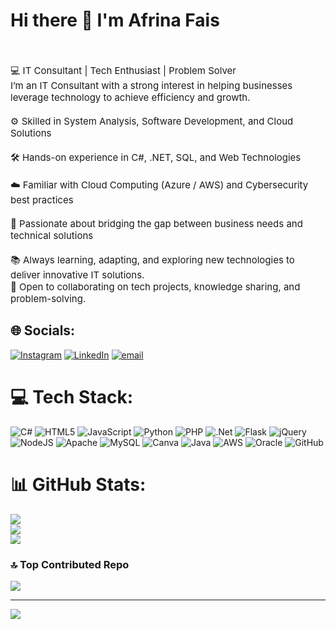 
# Hi there 👋 I'm Afrina Fais<br><br>
<p style="font-size:15px">💻 IT Consultant | Tech Enthusiast | Problem Solver<br>I’m an IT Consultant with a strong interest in helping businesses leverage technology to achieve efficiency and growth.<br><br>⚙️ Skilled in System Analysis, Software Development, and Cloud Solutions<br><br>🛠️ Hands-on experience in C#, .NET, SQL, and Web Technologies<br><br>☁️ Familiar with Cloud Computing (Azure / AWS) and Cybersecurity best practices<br><br>🤝 Passionate about bridging the gap between business needs and technical solutions<br><br>📚 Always learning, adapting, and exploring new technologies to deliver innovative IT solutions.<br>🚀 Open to collaborating on tech projects, knowledge sharing, and problem-solving.</p>


## 🌐 Socials:
[![Instagram](https://img.shields.io/badge/Instagram-%23E4405F.svg?logo=Instagram&logoColor=white)](https://instagram.com/https://www.instagram.com/_afri_afrii_?igsh=MXg4b2UzeXFmMzl4Yg==) [![LinkedIn](https://img.shields.io/badge/LinkedIn-%230077B5.svg?logo=linkedin&logoColor=white)](https://linkedin.com/in/https://www.linkedin.com/in/afrina-fais-903b78336/) [![email](https://img.shields.io/badge/Email-D14836?logo=gmail&logoColor=white)](mailto:fathimaafrina99@gmail.com) 

# 💻 Tech Stack:
![C#](https://img.shields.io/badge/c%23-%23239120.svg?style=for-the-badge&logo=csharp&logoColor=white) ![HTML5](https://img.shields.io/badge/html5-%23E34F26.svg?style=for-the-badge&logo=html5&logoColor=white) ![JavaScript](https://img.shields.io/badge/javascript-%23323330.svg?style=for-the-badge&logo=javascript&logoColor=%23F7DF1E) ![Python](https://img.shields.io/badge/python-3670A0?style=for-the-badge&logo=python&logoColor=ffdd54) ![PHP](https://img.shields.io/badge/php-%23777BB4.svg?style=for-the-badge&logo=php&logoColor=white) ![.Net](https://img.shields.io/badge/.NET-5C2D91?style=for-the-badge&logo=.net&logoColor=white) ![Flask](https://img.shields.io/badge/flask-%23000.svg?style=for-the-badge&logo=flask&logoColor=white) ![jQuery](https://img.shields.io/badge/jquery-%230769AD.svg?style=for-the-badge&logo=jquery&logoColor=white) ![NodeJS](https://img.shields.io/badge/node.js-6DA55F?style=for-the-badge&logo=node.js&logoColor=white) ![Apache](https://img.shields.io/badge/apache-%23D42029.svg?style=for-the-badge&logo=apache&logoColor=white) ![MySQL](https://img.shields.io/badge/mysql-4479A1.svg?style=for-the-badge&logo=mysql&logoColor=white) ![Canva](https://img.shields.io/badge/Canva-%2300C4CC.svg?style=for-the-badge&logo=Canva&logoColor=white) ![Java](https://img.shields.io/badge/java-%23ED8B00.svg?style=for-the-badge&logo=openjdk&logoColor=white) ![AWS](https://img.shields.io/badge/AWS-%23FF9900.svg?style=for-the-badge&logo=amazon-aws&logoColor=white) ![Oracle](https://img.shields.io/badge/Oracle-F80000?style=for-the-badge&logo=oracle&logoColor=white) ![GitHub](https://img.shields.io/badge/github-%23121011.svg?style=for-the-badge&logo=github&logoColor=white)
# 📊 GitHub Stats:
![](https://github-readme-stats.vercel.app/api?username=AfrinaFais&theme=jolly&hide_border=false&include_all_commits=true&count_private=true)<br/>
![](https://nirzak-streak-stats.vercel.app/?user=AfrinaFais&theme=jolly&hide_border=false)<br/>
![](https://github-readme-stats.vercel.app/api/top-langs/?username=AfrinaFais&theme=jolly&hide_border=false&include_all_commits=true&count_private=true&layout=compact)

### 🔝 Top Contributed Repo
![](https://github-contributor-stats.vercel.app/api?username=AfrinaFais&limit=5&theme=panda&combine_all_yearly_contributions=true)

---
[![](https://visitcount.itsvg.in/api?id=AfrinaFais&icon=0&color=0)](https://visitcount.itsvg.in)

<!-- Proudly created with GPRM ( https://gprm.itsvg.in ) -->
